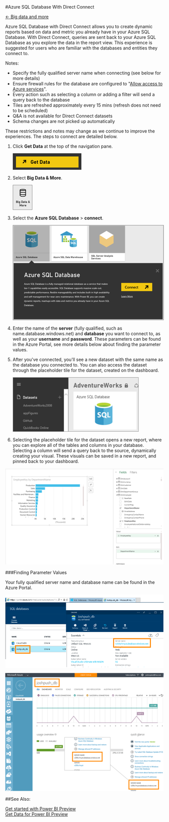 <properties pageTitle="Azure SQL Database With Direct Connect" description="Azure SQL Database With Direct Connect" services="powerbi" documentationCenter="" authors="v-anpasi" manager="mblythe" editor=""/>
<tags ms.service="powerbi" ms.devlang="NA" ms.topic="article" ms.tgt_pltfrm="NA" ms.workload="powerbi" ms.date="06/25/2015" ms.author="v-anpasi"/>
#Azure SQL Database With Direct Connect

[← Big data and more](https://support.powerbi.com/knowledgebase/topics/88773-big-data-and-more)

Azure SQL Database with Direct Connect allows you to create dynamic reports based on data and metric you already have in your Azure SQL Database. With Direct Connect, queries are sent back to your Azure SQL Database as you explore the data in the report view. This experience is suggested for users who are familiar with the databases and entities they connect to.

Notes:
-   Specify the fully qualified server name when connecting (see below for more details)
-   Ensure firewall rules for the database are configured to "[Allow access to Azure services](https://msdn.microsoft.com/library/azure/ee621782.aspx)".
-   Every action such as selecting a column or adding a filter will send a query back to the database
-   Tiles are refreshed approximately every 15 mins (refresh does not need to be scheduled)
-   Q&A is not available for Direct Connect datasets
-   Schema changes are not picked up automatically

These restrictions and notes may change as we continue to improve the experiences. The steps to connect are detailed below. 

 
1.  Click **Get Data** at the top of the navigation pane.
    
    ![](media/powerbi-azure-sql-database-with-direct-connect/PBI_GetData.png)

2.  Select **Big Data & More**.
    
    ![](media/powerbi-azure-sql-database-with-direct-connect/PBI_ConnectBigData.png)

3.  Select the **Azure SQL Database** \> **connect**. 
    
    ![](media/powerbi-azure-sql-database-with-direct-connect/PBI_AzureSQLDbConnect.png)

4.  Enter the name of the **server** (fully qualified, such as name.database.windows.net) and **database** you want to connect to, as well as your **username** and **password**. These parameters can be found in the Azure Portal, see more details below about finding the parameter values.

5.  After you've connected, you'll see a new dataset with the same name as the database you connected to. You can also access the dataset through the placeholder tile for the dataset, created on the dashboard.    

    ![](media/powerbi-azure-sql-database-with-direct-connect/PBI_AzureSQLbNewDataset.png)

6.  Selecting the placeholder tile for the dataset opens a new report, where you can explore all of the tables and columns in your database. Selecting a column will send a query back to the source, dynamically creating your visual. These visuals can be saved in a new report, and pinned back to your dashboard.

![](media/powerbi-azure-sql-database-with-direct-connect/Visuals.png)

###Finding Parameter Values

Your fully qualified server name and database name can be found in the Azure Portal.

![](media/powerbi-azure-sql-database-with-direct-connect/AzurePortNew_update.png)


![](media/powerbi-azure-sql-database-with-direct-connect/AzurePortal_update.png)

##See Also:

[Get started with Power BI Preview](http://support.powerbi.com/knowledgebase/articles/430814-get-started-with-power-bi)  
[Get Data for Power BI Preview](http://support.powerbi.com/knowledgebase/articles/434354-get-data)
